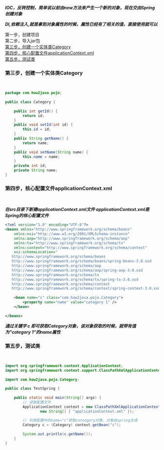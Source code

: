 ___IOC，反转控制，简单说以前由new方法来产生一个新的对象，现在交由Spring创建对象___

___DI,依赖注入,就是拿到对象属性的时候，属性已经有了相关的值，直接使用就可以___


第一步，创建项目<br>
第二步，导入jar包<br>
[第三步，创建一个实体类Category](#3)<br>
[第四步，核心配置文件applicationContext.xml](#4)<br>
[第五步，测试类](#5)<br>


<h3 id="3">第三步，创建一个实体类Category</h3><br>

```java
package com.how2java.pojo;
 
public class Category {
 
    public int getId() {
        return id;
    }
    public void setId(int id) {
        this.id = id;
    }
    public String getName() {
        return name;
    }
    public void setName(String name) {
        this.name = name;
    }
    private int id;
    private String name;
}
```
<h3 id="4">第四步，核心配置文件applicationContext.xml</h3><br>

***在src目录下新建applicationContext.xml文件
applicationContext.xml是Spring的核心配置文件***

```xml
<?xml version="1.0" encoding="UTF-8"?>
<beans xmlns="http://www.springframework.org/schema/beans"
    xmlns:xsi="http://www.w3.org/2001/XMLSchema-instance"
    xmlns:aop="http://www.springframework.org/schema/aop"
    xmlns:tx="http://www.springframework.org/schema/tx"
    xmlns:context="http://www.springframework.org/schema/context"
    xsi:schemaLocation="
   http://www.springframework.org/schema/beans
   http://www.springframework.org/schema/beans/spring-beans-3.0.xsd
   http://www.springframework.org/schema/aop
   http://www.springframework.org/schema/aop/spring-aop-3.0.xsd
   http://www.springframework.org/schema/tx
   http://www.springframework.org/schema/tx/spring-tx-3.0.xsd
   http://www.springframework.org/schema/context     
   http://www.springframework.org/schema/context/spring-context-3.0.xsd">
  
    <bean name="c" class="com.how2java.pojo.Category">
        <property name="name" value="category 1" />
    </bean>
  
</beans>
```

***通过关键字 c 即可获取Category对象，该对象获取的时候，就带有值为"category 1"的name属性***


<h3 id="5">第五步，测试类</h3><br>

```java
import org.springframework.context.ApplicationContext;
import org.springframework.context.support.ClassPathXmlApplicationContext;
 
import com.how2java.pojo.Category;
 
public class TestSpring {
 
    public static void main(String[] args) {
    	// 读取配置文件
        ApplicationContext context = new ClassPathXmlApplicationContext(
                new String[] { "applicationContext.xml" });
 		
 		// 利用配置中的name="c"获取cateogory对象，对象由spring生成
        Category c = (Category) context.getBean("c");
         
        System.out.println(c.getName());
    }
}
```